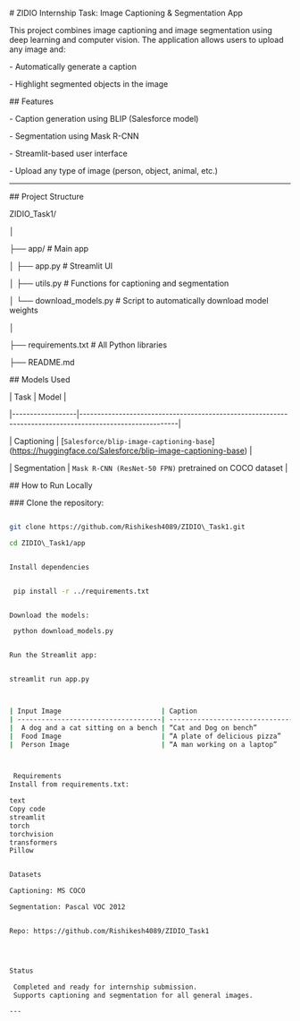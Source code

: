 \#  ZIDIO Internship Task: Image Captioning \& Segmentation App



This project combines image captioning and image segmentation using deep learning and computer vision. The application allows users to upload any image and:



\-  Automatically generate a caption

\-  Highlight segmented objects in the image







\##  Features



\-  Caption generation using BLIP (Salesforce model)

\-  Segmentation using Mask R-CNN

\-  Streamlit-based user interface

\-  Upload any type of image (person, object, animal, etc.)





---



\## Project Structure 



ZIDIO\_Task1/

│

├── app/                        # Main app 

│   ├── app.py                  # Streamlit UI 

│   ├── utils.py                # Functions for captioning and segmentation

│   └── download\_models.py      # Script to automatically download model weights

│

├── requirements.txt            # All Python libraries 

├── README.md  



\##  Models Used



| Task             | Model                                                                                                   |

|------------------|---------------------------------------------------------------------------------------------------------|

| Captioning       | \[`Salesforce/blip-image-captioning-base`](https://huggingface.co/Salesforce/blip-image-captioning-base) |

| Segmentation     | `Mask R-CNN (ResNet-50 FPN)` pretrained on COCO dataset                                                 |







\##  How to Run Locally



\###  Clone the repository:



```bash

git clone https://github.com/Rishikesh4089/ZIDIO\_Task1.git

cd ZIDIO\_Task1/app


Install dependencies


 pip install -r ../requirements.txt


Download the models:

 python download_models.py


Run the Streamlit app:


streamlit run app.py



| Input Image                         | Caption                         | Segmentation         |
| ------------------------------------| --------------------------------| ---------------------|
|  A dog and a cat sitting on a bench | “Cat and Dog on bench”         |  Objects outlined     |
|  Food Image                         | “A plate of delicious pizza”   |  Food segmented       |
|  Person Image                       | “A man working on a laptop”    |  Person highlighted   |



 Requirements
Install from requirements.txt:

text
Copy code
streamlit
torch
torchvision
transformers
Pillow


Datasets

Captioning: MS COCO  

Segmentation: Pascal VOC 2012


Repo: https://github.com/Rishikesh4089/ZIDIO_Task1




Status

 Completed and ready for internship submission.
 Supports captioning and segmentation for all general images.

---

 

